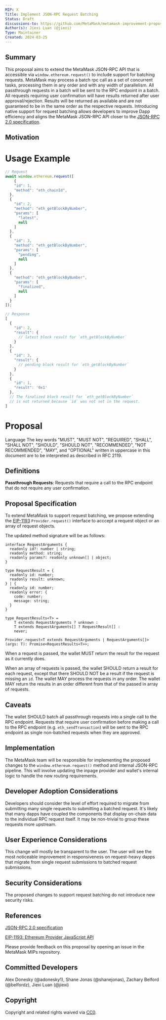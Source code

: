 ```yaml
---
MIP: X
Title: Implement JSON-RPC Request Batching
Status: Draft
discussions-to: https://github.com/MetaMask/metamask-improvement-proposals/discussions
Author(s): Jiexi Luan (@jiexi)
Type: Maintainer
Created: 2024-03-25
---
```


## Summary
This proposal aims to extend the MetaMask JSON-RPC API that is accessible via `window.ethereum.request()` to include support for batching requests. MetaMask may process a batch rpc call as a set of concurrent tasks, processing them in any order and with any width of parallelism. All passthrough requests in a batch will be sent to the RPC endpoint in a batch. All requests requiring user confirmation will have results returned after user approval/rejection. Results will be returned as available and are not guaranteed to be in the same order as the respective requests. Introducing native support for request batching allows developers to improve Dapp efficiency and aligns the MetaMask JSON-RPC API closer to the [JSON-RPC 2.0 specification](https://www.jsonrpc.org/specification#batch).

## Motivation


# Usage Example
```js
// Request
await window.ethereum.request([
    {
    "id": 1,
    "method": "eth_chainId",
  },
  {
    "id": 2,
    "method": "eth_getBlockByNumber",
    "params": [
      "latest",
      null
    ]
  },
  {
    "id": 3,
    "method": "eth_getBlockByNumber",
    "params": [
      "pending",
      null
    ]
  },
  {
    "method": "eth_getBlockByNumber",
    "params": [
      "finalized",
      null
    ]
  }
]);

// Response
[
  {
    "id": 2,
    "result": {
      // latest block result for `eth_getBlockByNumber`
    }
  },
  {
    "id": 3,
    "result": {
      // pending block result for `eth_getBlockByNumber`
    }
  },
  {
    "id": 1,
    "result": '0x1'
  },
  // The finalized block result for `eth_getBlockByNumber`
  // is not returned because `id` was not set in the request.
]
```

# Proposal
Language
The key words "MUST", "MUST NOT", "REQUIRED", "SHALL", "SHALL NOT", "SHOULD", "SHOULD NOT", "RECOMMENDED", "NOT RECOMMENDED", "MAY", and "OPTIONAL" written in uppercase in this document are to be interpreted as described in RFC 2119.

## Definitions
**Passthrough Requests**: Requests that require a call to the RPC endpoint that do not require any user confirmation.

## Proposal Specification
To extend MetaMask to support request batching, we propose extending the [EIP-1193](https://eips.ethereum.org/EIPS/eip-1193#request) `Provider.request()` interface to acccept a request object or an array of request objects.

The updated method signature will be as follows:

```
interface RequestArguments {
  readonly id?: number | string;
  readonly method: string;
  readonly params?: readonly unknown[] | object;
}

type RequestResult = {
  readonly id: number;
  readonly result: unknown;
} | {
  readonly id: number;
  readonly error: {
    code: number;
    message: string;
  }
}

type RequestResults<T> =
    T extends RequestArguments ? unknown :
    T extends RequestArguments[] ? RequestResult[] :
    never;

Provider.request<T extends RequestArguments | RequestArguments[]>(args: T): Promise<RequestResults<T>>;
```
When a request is passed, the wallet MUST return the result for the request as it currently does.

When an array of requests is passed, the wallet SHOULD return a result for each request, except that there SHOULD NOT be a result if the request is missing an `id`. The wallet MAY process the requests in any order. The wallet MAY return the results in an order different from that of the passed in array of requests.

## Caveats
The wallet SHOULD batch all passthrough requests into a single call to the RPC endpoint. Requests that require user confirmation before making a call to the RPC endpoint (e.g. `eth_sendTransaction`) will be sent to the RPC endpoint as single non-batched requests when they are approved.

## Implementation
The MetaMask team will be responsible for implementing the proposed changes to the `window.ethereum.request()` method and internal JSON-RPC pipeline. This will involve updating the inpage provider and wallet's internal logic to handle the new routing requirements.

## Developer Adoption Considerations
Developers should consider the level of effort required to migrate from submitting many single requests to submitting a batched request. It's likely that many dapps have coupled the components that display on-chain data to the individual RPC request itself. It may be non-trivial to group these requests more upstream.

## User Experience Considerations
This change will mostly be transparent to the user. The user will see the most noticeable improvement in responsiveness on request-heavy dapps that migrate from single request submissions to batched request submissions.

## Security Considerations
The proposed changes to support request batching do not introduce new security risks.

## References
[JSON-RPC 2.0 specification](https://www.jsonrpc.org/specification)

[EIP-1193: Ethereum Provider JavaScript API](https://eips.ethereum.org/EIPS/eip-1193)

Please provide feedback on this proposal by opening an issue in the MetaMask MIPs repository.

## Committed Developers
Alex Donesky (@adonesky1), Shane Jonas (@shanejonas), Zachary Belford (@belfordz), Jiexi Luan (@jiexi)

## Copyright
Copyright and related rights waived via [CC0](../LICENSE).

